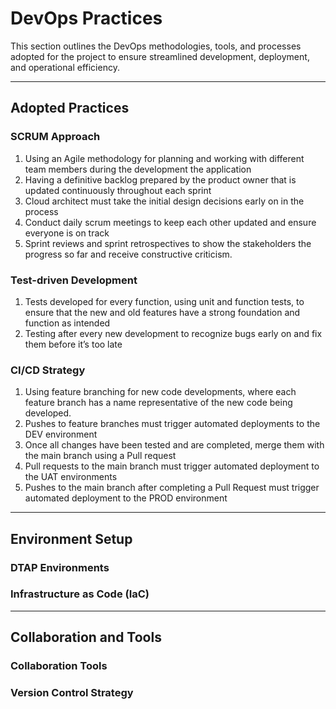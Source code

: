 # DevOps Practices

This section outlines the DevOps methodologies, tools, and processes adopted for the project to ensure streamlined development, deployment, and operational efficiency.

---

## Adopted Practices

### SCRUM Approach
1. Using an Agile methodology for planning and working with different team members during the development the application
2. Having a definitive backlog prepared by the product owner that is updated continuously throughout each sprint 
3. Cloud architect must take the initial design decisions early on in the process
4. Conduct daily scrum meetings to keep each other updated and ensure everyone is on track
5. Sprint reviews and sprint retrospectives to show the stakeholders the progress so far and receive constructive criticism.


### Test-driven Development 
1. Tests developed for every function, using unit and function tests, to ensure that the new and old features have a strong foundation and function as intended
2. Testing after every new development to recognize bugs early on and fix them before it’s too late


### CI/CD Strategy
1. Using feature branching for new code developments, where each feature branch has a name representative of the new code being developed. 
2. Pushes to feature branches must trigger automated deployments to the DEV environment 
3. Once all changes have been tested and are completed, merge them with the main branch using a Pull request
4. Pull requests to the main branch must trigger automated deployment to the UAT environments 
5. Pushes to the main branch after completing a Pull Request must trigger automated deployment to the PROD environment
   
---

## Environment Setup

### DTAP Environments
<!-- Description of the Development, Testing, Acceptance, and Production setup -->

### Infrastructure as Code (IaC)
<!-- Use of tools like Azure Bicep to automate infrastructure -->

---

## Collaboration and Tools

### Collaboration Tools
<!-- Tools used for team communication and task management -->

### Version Control Strategy
<!-- Branching strategy and GitHub workflow -->
